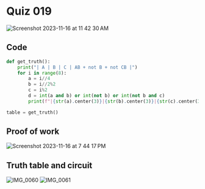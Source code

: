 # Quiz 019
<img width="max" alt="Screenshot 2023-11-16 at 11 42 30 AM" src="https://github.com/hasmhib/unit2-2024/assets/142870448/731342da-e180-489d-9dcc-76d8f9bfadcb">

## Code

```py
def get_truth():
    print("| A | B | C | AB + not B + not CB |")
    for i in range(8):
        a = i//4
        b = i//2%2
        c = i%2
        d = int(a and b) or int(not b) or int(not b and c)
        print(f"|{str(a).center(3)}|{str(b).center(3)}|{str(c).center(3)}|{str(d).center(21)}|")

table = get_truth()
```

## Proof of work
<img width="max" alt="Screenshot 2023-11-16 at 7 44 17 PM" src="https://github.com/hasmhib/unit2-2024/assets/142870448/f6bde83f-cd32-4aa4-8de1-3e008e3921d8">


## Truth table and circuit
![IMG_0060](https://github.com/hasmhib/unit2-2024/assets/142870448/a490f80e-369a-40ef-aca3-1e09eb83c32b)
![IMG_0061](https://github.com/hasmhib/unit2-2024/assets/142870448/1b9c89c3-f529-4ad9-8b90-10684e6cb0d3)


